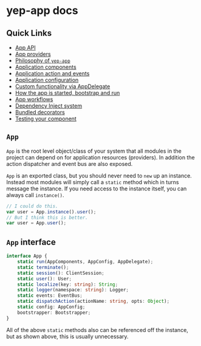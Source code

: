 # yep-app docs

## Quick Links

- [App API](#app-interface)
- [App providers](./app-providers.md)
- [Philosophy of `yep-app`](./philosophy.md)
- [Application components](./app-component.md)
- [Application action and events](./app-actions-and-events.md)
- [Application configuration](./app-config.md)
- [Custom functionality via AppDelegate](./app-delegate.md)
- [How the app is started, bootstrap and run](./app-run.md)
- [App workflows](./app-workflows.md)
- [Dependency Inject system](./di.md)
- [Bundled decorators](./decorators.md)
- [Testing your component](./testing.md)

## `App`

`App` is the root level object/class of your system that all modules in the project can depend on for application resources (providers). In addition the action dispatcher and event bus are also exposed.

`App` is an exported class, but you should never need to `new` up an instance. Instead most modules will simply call a `static` method which in turns message the instance.
If you need access to the instance itself, you can always call `instance()`.

```javascript
// I could do this.
var user = App.instance().user();
// But I think this is better.
var user = App.user();
```

## `App` interface

```typescript
interface App {
    static run(AppComponents, AppConfig, AppDelegate);
    static terminate();
    static session(): ClientSession;
    static user(): User;
    static localize(key: string): String;
    static logger(namespace: string): Logger;
    static events: EventBus;
    static dispatchAction(actionName: string, opts: Object);
    static config: AppConfig;
    bootstrapper: Bootstrapper;
}
```

All of the above `static` methods also can be referenced off the instance, but as shown above, this is usually unnecessary.

